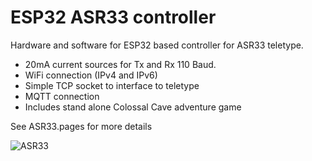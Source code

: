# ESP32 ASR33 controller

Hardware and software for ESP32 based controller for ASR33 teletype.

- 20mA current sources for Tx and Rx 110 Baud.
- WiFi connection (IPv4 and IPv6)
- Simple TCP socket to interface to teletype
- MQTT connection
- Includes stand alone Colossal Cave adventure game

See ASR33.pages for more details

![ASR33](https://user-images.githubusercontent.com/996983/151703933-0d369dc1-1d2b-4c1f-b951-0e8e34954b85.png)
